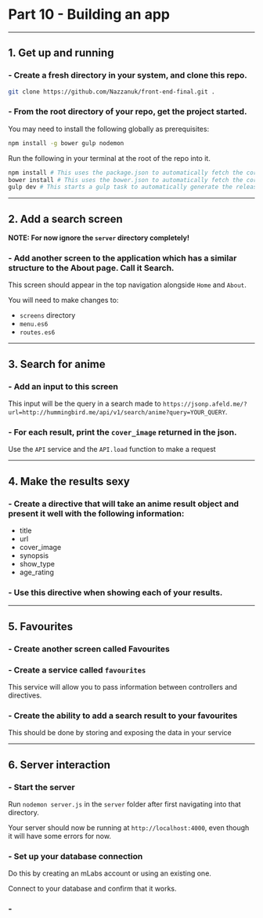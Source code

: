 # Part 10 - Building an app
---
## 1. Get up and running
### - Create a fresh directory in your system, and clone this repo.

```bash
git clone https://github.com/Nazzanuk/front-end-final.git .
```    

### - From the root directory of your repo, get the project started.

You may need to install the following globally as prerequisites:

```bash
npm install -g bower gulp nodemon
```    

Run the following in your terminal at the root of the repo into it. 

```bash
npm install # This uses the package.json to automatically fetch the correct dependencies.
bower install # This uses the bower.json to automatically fetch the correct front-end dependencies.
gulp dev # This starts a gulp task to automatically generate the release directory.
```

---
## 2. Add a search screen

**NOTE: For now ignore the `server` directory completely!**

### - Add another screen to the application which has a similar structure to the About page. Call it **Search**.

This screen should appear in the top navigation alongside `Home` and `About`.

You will need to make changes to:
- `screens` directory
- `menu.es6`
- `routes.es6`

---
## 3. Search for anime

### - Add an input to this screen

This input will be the query in a search made to `https://jsonp.afeld.me/?url=http://hummingbird.me/api/v1/search/anime?query=YOUR_QUERY`.

### - For each result, print the `cover_image` returned in the json.

Use the `API` service and the `API.load` function to make a request

---
## 4. Make the results sexy

### - Create a directive that will take an anime result object and present it well with the following information:

- title
- url
- cover_image
- synopsis
- show_type
- age_rating

### - Use this directive when showing each of your results.

---
## 5. Favourites

### - Create another screen called Favourites

### - Create a service called `favourites`

This service will allow you to pass information between controllers and directives.

### - Create the ability to add a search result to your favourites

This should be done by storing and exposing the data in your service



---
## 6. Server interaction

### - Start the server

Run `nodemon server.js` in the `server` folder after first navigating into that directory.

Your server should now be running at `http://localhost:4000`, even though it will have some errors for now.

### - Set up your database connection

Do this by creating an mLabs account or using an existing one.

Connect to your database and confirm that it works.

### - 